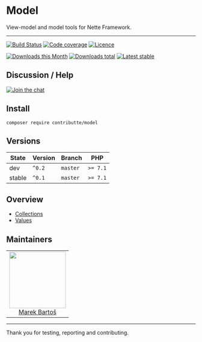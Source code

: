 # Model

View-model and model tools for Nette Framework.

-----

[![Build Status](https://img.shields.io/travis/contributte/model.svg?style=flat-square)](https://travis-ci.org/contributte/model)
[![Code coverage](https://img.shields.io/coveralls/contributte/model.svg?style=flat-square)](https://coveralls.io/r/contributte/model)
[![Licence](https://img.shields.io/packagist/l/contributte/model.svg?style=flat-square)](https://packagist.org/packages/contributte/model)

[![Downloads this Month](https://img.shields.io/packagist/dm/contributte/model.svg?style=flat-square)](https://packagist.org/packages/contributte/model)
[![Downloads total](https://img.shields.io/packagist/dt/contributte/model.svg?style=flat-square)](https://packagist.org/packages/contributte/model)
[![Latest stable](https://img.shields.io/packagist/v/contributte/model.svg?style=flat-square)](https://packagist.org/packages/contributte/model)

## Discussion / Help

[![Join the chat](https://img.shields.io/gitter/room/contributte/contributte.svg?style=flat-square)](http://bit.ly/ctteg)

## Install

```
composer require contributte/model
```

## Versions

| State       | Version | Branch   | PHP      |
|-------------|---------|----------|----------|
| dev         | `^0.2`  | `master` | `>= 7.1` |
| stable      | `^0.1`  | `master` | `>= 7.1` |

## Overview

- [Collections](/.docs/README.md#collections)
- [Values](/.docs/README.md#values)

## Maintainers

<table>
  <tbody>
    <tr>
      <td align="center">
        <a href="https://github.com/mabar">
            <img width="150" height="150" src="https://avatars0.githubusercontent.com/u/20974277?s=400&v=4">
        </a>
        </br>
        <a href="https://github.com/mabar">Marek Bartoš</a>
      </td>
    </tr>
  <tbody>
</table>

---

Thank you for testing, reporting and contributing.
